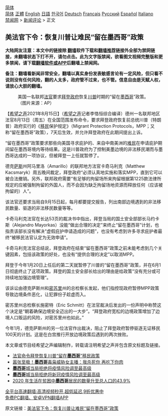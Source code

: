  <!-- 面包屑导航 --> <div class="breadcrumb"><!-- GTranslate: https://gtranslate.io/ -->  <div class="switcher notranslate">  <div class="selected">  <a href="#" onclick="return false;"> 简体</a>  </div>  <div class="option">  <a href="https://www.bannedbook.org" onclick="doGTranslate('zh-CN|zh-CN');jQuery('div.switcher div.selected a').html(jQuery(this).html());return false;" title="简体中文" class="nturl selected"> 简体</a>  <a href="https://www.bannedbook.org/zh-tw/" onclick="doGTranslate('zh-CN|zh-TW');jQuery('div.switcher div.selected a').html(jQuery(this).html());return false;" title="繁體中文" class="nturl"> 正體</a>  <a href="https://www.bannedbook.org/en/" onclick="doGTranslate('zh-CN|en');jQuery('div.switcher div.selected a').html(jQuery(this).html());return false;" title="English" class="nturl"> English</a>  <a href="https://www.bannedbook.org/ja/" onclick="doGTranslate('zh-CN|ja');jQuery('div.switcher div.selected a').html(jQuery(this).html());return false;" title="日本語" class="nturl"> 日語</a>  <a href="https://www.bannedbook.org/ko/" onclick="doGTranslate('zh-CN|ko');jQuery('div.switcher div.selected a').html(jQuery(this).html());return false;" title="한국어" class="nturl"> 한국어</a>  <a href="https://www.bannedbook.org/de/" onclick="doGTranslate('zh-CN|de');jQuery('div.switcher div.selected a').html(jQuery(this).html());return false;" title="Deutsch" class="nturl"> Deutsch</a>  <a href="https://www.bannedbook.org/fr/" onclick="doGTranslate('zh-CN|fr');jQuery('div.switcher div.selected a').html(jQuery(this).html());return false;" title="Français" class="nturl"> Français</a>  <a href="https://www.bannedbook.org/ru/" onclick="doGTranslate('zh-CN|ru');jQuery('div.switcher div.selected a').html(jQuery(this).html());return false;" title="Русский" class="nturl"> Русский</a>  <a href="https://www.bannedbook.org/es/" onclick="doGTranslate('zh-CN|es');jQuery('div.switcher div.selected a').html(jQuery(this).html());return false;" title="Español" class="nturl"> Español</a>  <a href="https://www.bannedbook.org/it/" onclick="doGTranslate('zh-CN|it');jQuery('div.switcher div.selected a').html(jQuery(this).html());return false;" title="Italiano" class="nturl"> Italiano</a>  </div>  </div>      <div class='breadcrumb-sub'><!-- Breadcrumb NavXT 6.3.0 --> <a href="https://www.bannedbook.org/" class="home">禁闻网</a> &gt; <a href="https://www.bannedbook.org/bnews/comments/" class="category">新闻评论</a> &gt; 正文</div></div><h2>美法官下令：恢复川普让难民“留在墨西哥”政策</h2> <p class="notice"><b>大陆网友注意：本文中的链接除 <a href="https://github.com/bannedbook/fanqiang" >翻墙</a>软件下载和<a href="https://github.com/killgcd/justmysocks/blob/master/README.md">翻墙推荐</a>链接外全部为禁网链接，未翻墙状态下打不开，请勿点击。此为文字版禁闻，欲看图文视频完整版和更多禁闻，请下载<a href="https://github.com/bannedbook/fanqiang">翻墙软件或APP</a>后翻墙上禁闻网。</p><p>备注：翻墙看新闻非常安全，翻墙以真实身份发表敏感言论有一定风险，但只看不说则没有任何风险，翻的人太多，政府管不过来，也不管。信息自由是天赋人权，请放心大胆的翻墙。</b></p>  <div class="entry"> <figure> <p><figcaption>美国一名联邦<a href="https://www.bannedbook.org/bnews/tag/%E6%B3%95%E5%AE%98/" class="st_tag internal_tag" rel="tag" title="标签 法官 下的日志">法官</a>要求<a href="https://www.bannedbook.org/bnews/tag/%e6%8b%9c%e7%99%bb/" class="st_tag internal_tag" rel="tag" title="标签 拜登 下的日志">拜登</a><a href="https://www.bannedbook.org/bnews/tag/%e6%94%bf%e5%ba%9c/" class="st_tag internal_tag" rel="tag" title="标签 政府 下的日志">政府</a>恢复<a href="https://www.bannedbook.org/bnews/tag/%e5%b7%9d%e6%99%ae/" class="st_tag internal_tag" rel="tag" title="标签 川普 下的日志">川普</a>时期的“留在<a href="https://www.bannedbook.org/bnews/tag/%e5%a2%a8%e8%a5%bf%e5%93%a5/" class="st_tag internal_tag" rel="tag" title="标签 墨西哥 下的日志">墨西哥</a>”政策。（图片来源：AP）</figcaption></figure> <p>【<span class='wp_keywordlink_affiliate'><a href="https://www.soundofhope.org" title="希望之声" target="_blank">希望之声</a></span>2021年8月15日】（<a href="https://www.bannedbook.org/bnews/tag/%e5%b8%8c%e6%9c%9b%e4%b9%8b%e5%a3%b0/" class="st_tag internal_tag" rel="tag" title="标签 希望之声 下的日志">希望之声</a>记者李恪恒综合编译）德州一名联邦地区法官8月13日（周五）在全国范围发布命令，要求拜登政府恢复前总统川普（特朗普）政府实行的《<a href="https://www.bannedbook.org/bnews/tag/%e7%a7%bb%e6%b0%91/" class="st_tag internal_tag" rel="tag" title="标签 移民 下的日志">移民</a>保护规定》（Migrant Protection Protocols，MPP；又称“留在墨西哥”政策），7天后生效，并允许拜登政府在此期间提出上诉。</p> <p>“留在墨西哥”政策要求那些向美国寻求庇护的、来自中南美洲的<a href="https://www.bannedbook.org/bnews/tag/%e9%9a%be%e6%b0%91/" class="st_tag internal_tag" rel="tag" title="标签 难民 下的日志">难民</a>在申请庇护期间留在墨西哥境内等待结果。这是川普政府为了控制美墨边境的非法移民潮而与墨西哥达成的一项协议，但被拜登一上任就暂停了。</p> <p>德克<span class='wp_keywordlink'><a href="https://www.bannedbook.org/forum5/topic42.html" title="萨斯、诚信与自救" target="_blank">萨斯</a></span>州阿马里洛（Amarillo）的联邦地方法官卡奇马利克（Matthew Kacsmaryk）周五晚间裁定，拜登政府“必须认真地实施和落实MPP，直到它可以被合法撤销。另外，联邦政府需要“有足够的拘留场所来拘留根据第1225款法律所规定的应被强制拘留的外国人，而不会因为缺乏拘留场地资源而释放任何（应该被拘留的）人”。</p>  <p>该法官还要求当局自9月15日起，每月都要提交报告，列出南部边境遇到的非法移民数量、驱逐的非法移民数量等等。</p> <p>卡奇马利克法官在长达53页的裁决书中指出，拜登当局的国土安全部部长马约卡斯（Alejandro Mayorkas）没能“做出合理的决定”来终止“留在墨西哥”计划，也指责该部长没有解决“虚假庇护申请造成的问题”，也没有考虑到许多寻求庇护者最终“被移民法官认定为无效申请”。</p> <p>卡奇马利克法官总结说，拜登政府在结束“留在墨西哥”政策之前未能考虑到几个关键因素，包括该政策的好处，也没有“提供合理的决定”以取消MPP。</p>  <p>拜登于今年1月20日上任后的第二天就暂停了川普的“留在墨西哥”政策，并在6月1日彻底终止了这项政策。拜登的国土安全部长给出的理由是给政策“没有充分或可持续地加强边境管理”。</p> <p>该诉讼由德克萨斯州和<a href="https://www.bannedbook.org/bnews/tag/%E5%AF%86%E8%8B%8F%E9%87%8C/" class="st_tag internal_tag" rel="tag" title="标签 密苏里 下的日志">密苏里</a>州的总检察长发起，他们指控现政府暂停MPP政策导致边境条件恶化，让犯罪份子趁虚而入。</p> <p>密苏里州总检察长施密特（Eric Schmitt）在法官裁决后发出的一份声明中称赞这个决定是“朝着确保边境安全迈出的一大步”。“拜登政府宽松的边境政策增加了边境人口贩运的风险，对密苏里州也如此。”</p>  <p>今年1月，德克萨斯州的另一位法官作出裁决，阻止了拜登政府暂停驱逐无证移民100天的计划。这是在白宫推行开放边境政策后遇到的两次挫败。</p> <p>本文章或节目经希望之声编辑制作，转载请注明希望之声并包含原文标题及链接。 </p> <ul class='op-related-articles' title='相关阅读'> <li><a href='https://www.bannedbook.org/bnews/worldnews/20210815/1606639.html' target='_blank'>法官命令拜登恢复川普“留在<b>墨西哥</b>”移民政策</a></li> <li><a href='https://www.bannedbook.org/bnews/worldnews/20210812/1604737.html' target='_blank'>嚣张至极！<b>墨西哥</b>毒枭威胁女主播：我杀死你 再吃下你肉</a></li> <li><a href='https://www.bannedbook.org/bnews/baitai/20210808/1602638.html' target='_blank'><b>墨西哥</b>城当局拒绝将疫情风险调至最高级</a></li> <li><a href='https://www.bannedbook.org/bnews/baitai/20210807/1602069.html' target='_blank'><b>墨西哥</b>城当局拒绝将新冠疫情风险调至最高级</a></li> <li><a href='https://www.bannedbook.org/bnews/baitai/20210806/1601315.html' target='_blank'>2020 年生活在贫困中<b>墨西哥</b>居民的数量升至总人口的43.9%</a></li> </ul> <p class="texttj"> <a href="https://github.com/bannedbook/fanqiang/wiki/V2ray%E6%9C%BA%E5%9C%BA" target="_blank">全平台高速翻墙:高清视频秒开,超低延迟,9折优惠中</a><br/> <a href="https://github.com/bannedbook/fanqiang/wiki/%E7%A6%81%E9%97%BB%E7%BD%91%E5%AE%89%E5%8D%93%E7%BF%BB%E5%A2%99%E6%96%B0%E9%97%BBAPP" target="_blank">免费PC翻墙、安卓VPN翻墙APP</a></p> <p>原文链接：<a class="src_link"  href="https://www.soundofhope.org/post/535736" target="_blank">美法官下令：恢复川普让难民“留在墨西哥”政策</a></p><a name='sharetosocial'></a>  <div style="margin-bottom:5px;padding-bottom:5px;clear:both"> <div id="archive-pix-1" class="banner-ads"> <!-- AuctionX Display platform tag START --> <div id="26318x728x90x621x_ADSLOT2" clicktrack="%%CLICK_URL_ESC%%"></div> <!-- AuctionX Display platform tag END --> </div> <div id="archive-pix-2" class="banner-ads"> <!-- AuctionX Display platform tag START --> <div id="26315x300x250x621x_ADSLOT2" clicktrack="%%CLICK_URL_ESC%%"></div> <!-- AuctionX Display platform tag END --> </div> </div>  <div id="archive-pix-1" class="banner-ads"> <!-- AuctionX Display platform tag START --> <div id="26318x728x90x621x_ADSLOT3" clicktrack="%%CLICK_URL_ESC%%"></div> <!-- AuctionX Display platform tag END --> </div> </div><!--END ENTRY--> 